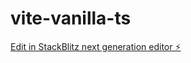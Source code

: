 # vite-vanilla-ts

[Edit in StackBlitz next generation editor ⚡️](https://stackblitz.com/~/github.com/happydl/vite-vanilla-ts)